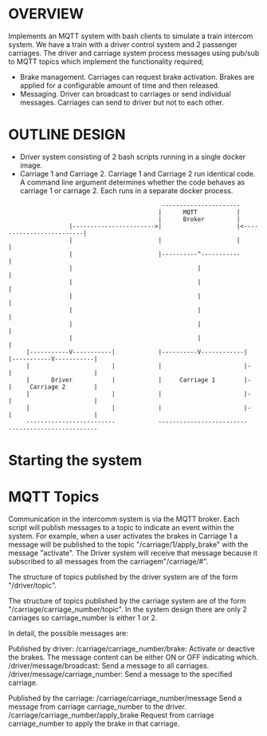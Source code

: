 # OVERVIEW
Implements an MQTT system with bash clients to simulate a train intercom system. We have a train with a driver control system and 2 passenger carriages. The driver and carriage system process messages using pub/sub to MQTT topics which implement the functionality required;
- Brake management. Carriages can request brake activation. Brakes are applied for a configurable amount of time and then released.
- Messaging. Driver can broadcast to carriages or send individual messages. Carriages can send to driver but not to each other.

# OUTLINE DESIGN

- Driver system consisting of 2 bash scripts running in a single docker image. 
-  Carriage 1 and Carriage 2. Carriage 1 and Carriage 2 run identical code. A command line argument determines whether the code behaves
as carriage 1 or carriage 2. Each runs in a separate docker process. 

``` 
                                           ----------------------                                           
                                          |      MQTT           |                                            
                                          |      Broker         |                                            
                 |----------------------->|                     |<-------------------------|                 
                 |                        |                     |                          |                 
                 |                        |----------^-----------                          |                 
                 |                                   |                                     |                 
                 |                                   |                                     |                 
                 |                                   |                                     |                 
                 |                                   |                                     |                 
                 |                                   |                                     |                 
                 |                                   |                                     |                
     |-----------V-----------|            |----------V------------|            |-----------V-----------|     
     |                       |            |                       |-           |                       |     
     |      Driver           |            |     Carriage 1        |-           |     Carriage 2        |     
     |                       |            |                       |-           |                       |     
     |                       |            |                       |-           |                       |     
     -------------------------            -------------------------            -------------------------     

```

# Starting the system


# MQTT Topics

Communication in the intercomm system is via the MQTT broker. Each script will publish messages to a topic to indicate an event 
within the system. For example, when a user activates the brakes in Carriage 1 a message will be published to the topic "/carriage/1/apply_brake" with the message "activate". The Driver system will receive that message because it subscribed to all messages from the carriagem"/carriage/#". 

The structure of topics published by the driver system are of the form "/driver/topic".

The structure of topics published by the carriage system are of the form "/carriage/carriage_number/topic". In the system design there are only 2 carriages so carriage_number is either 1 or 2.

In detail, the possible messages are:

Published by driver:
/carriage/carriage_number/brake: 	Activate or deactive the brakes. The message content can be either ON or OFF indicating which.
/driver/message/broadcast:			Send a message to all carriages. 
/driver/message/carriage_number:	Send a message to the specified carriage. 

Published by the carriage:
/carriage/carriage_number/message 	Send a message from carriage carriage_number to the driver.
/carriage/carriage_number/apply_brake
									Request from carriage carriage_number to apply the brake in that carriage. 
